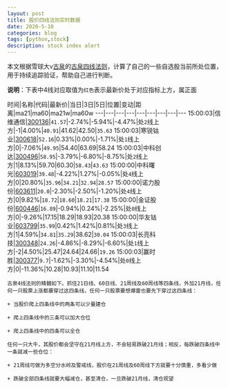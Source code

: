 ```yaml
---
layout: post
title: 股价四线法则实时数据
date: 2020-5-10
categories: blog
tags: [python,stock]
description: stock index alert
---
```



本文根据雪球大v[古泉](https://xueqiu.com/u/7148646888)的[古泉四线法则](https://xueqiu.com/7148646888/130498192)，计算了自己的一些自选股当前所处位置，用于持续追踪验证，帮助自己进行判断。

**说明**：下表中4线对应取值为`红色`表示最新价处于对应指标上方，属正面

时间|名称|代码|最新价|当日|3日|5日|位置|变动|距离|ma21|ma60|ma21w|ma60w
---|---|---|---|---|---|---|---|---
15:00:03|信维通信|[300136](https://xueqiu.com/S/SZ300136)|`41.57`|-2.74%|-5.94%|-4.47%|处`2`线上方|-1|4.00%|`40.91`|41.62|42.50|`35.63`
15:00:03|寒锐钴业|[300618](https://xueqiu.com/S/SZ300618)|`52.16`|0.33%|0.00%|-1.71%|处`1`线上方|0|-7.06%|`49.95`|54.40|63.69|58.24
15:00:03|中科创达|[300496](https://xueqiu.com/S/SZ300496)|`58.95`|-3.79%|-6.80%|-8.75%|处`2`线上方|1|8.13%|59.70|60.30|`58.43`|`43.63`
15:00:00|中科曙光|[603019](https://xueqiu.com/S/SH603019)|`39.48`|-4.22%|1.27%|-0.05%|处`4`线上方|0|20.80%|`35.96`|`34.21`|`32.94`|`28.57`
15:00:00|诺力股份|[603611](https://xueqiu.com/S/SH603611)|`20.0`|-2.30%|-2.50%|-1.20%|处`4`线上方|0|9.82%|`18.72`|`18.60`|`18.21`|`17.38`
15:00:00|金证股份|[600446](https://xueqiu.com/S/SH600446)|`16.89`|-0.94%|0.24%|-2.25%|处`0`线上方|0|-9.26%|17.15|18.29|18.93|20.38
15:00:00|华友钴业|[603799](https://xueqiu.com/S/SH603799)|`35.99`|0.42%|1.42%|0.81%|处`3`线上方|1|4.59%|`34.81`|`35.29`|38.62|`30.04`
15:00:03|长亮科技|[300348](https://xueqiu.com/S/SZ300348)|`24.26`|-4.86%|-8.29%|-6.60%|处`1`线上方|-2|4.50%|25.47|24.64|24.66|`19.26`
15:00:03|赢时胜|[300377](https://xueqiu.com/S/SZ300377)|`9.7`|-1.62%|-3.30%|-4.54%|处`0`线上方|0|-11.36%|10.28|10.93|11.10|11.54

```
古泉4线法则的精髓如下。抓住21日线、60日线、21周线及60周线等四条线，外加21月线，任何一只股票上涨都要穿过这四条线，任何一只股票要想爆雷也要先下穿过这四条线：

+ 当股价爬上四条线中的两条可以少量建仓

+ 爬上四条线中的三条可以加大仓位

+ 爬上四条线中的四条可以全仓

任何一只大牛，其股价都会坚守在21月线上方，不会轻易跌破21月线；相反，每跌破四条线中一条就减一些仓位：

+ 21周线可做为多空分水岭及警戒线，股价在21周线及60周线下方就要十分慎重，多看少做

+ 跌破全部四条线就要大幅减仓，甚至清仓，一旦跌破21月线，清仓观望
```